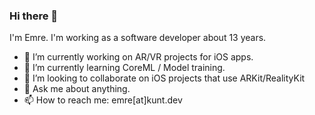 ### Hi there 👋

I'm Emre. I'm working as a software developer about 13 years. 

- 🔭 I’m currently working on AR/VR projects for iOS apps. 
- 🌱 I’m currently learning CoreML / Model training.
- 👯 I’m looking to collaborate on iOS projects that use ARKit/RealityKit
- 💬 Ask me about anything.
- 📫 How to reach me: emre[at]kunt.dev

<!--
**emrekunt/emrekunt** is a ✨ _special_ ✨ repository because its `README.md` (this file) appears on your GitHub profile.

Here are some ideas to get you started:


-->
